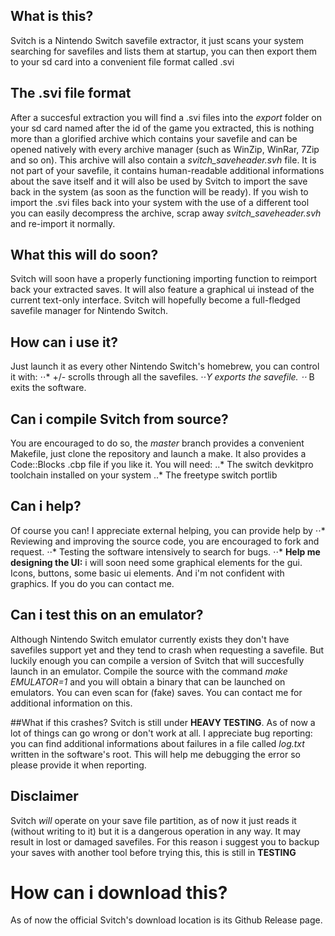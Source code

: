 ## What is this?
Svitch is a Nintendo Switch savefile extractor, it just scans your system searching for savefiles and lists them at startup, you can then export them to your sd card into a convenient file format called .svi

## The .svi file format
After a succesful extraction you will find a .svi files into the *export* folder on your sd card named after the id of the game you extracted, this is nothing more than a glorified archive which contains your savefile and can be opened natively with every archive manager (such as WinZip, WinRar, 7Zip and so on).
This archive will also contain a *svitch_saveheader.svh* file. It is not part of your savefile, it contains human-readable additional informations about the save itself and it will also be used by Svitch to import the save back in the system (as soon as the function will be ready).
If you wish to import the .svi files back into your system with the use of a different tool you can easily decompress the archive, scrap away *svitch_saveheader.svh* and re-import it normally.

## What this will do soon?
Svitch will soon have a properly functioning importing function to reimport back your extracted saves. It will also feature a graphical ui instead of the current text-only interface. Svitch will hopefully become a full-fledged savefile manager for Nintendo Switch.

## How can i use it?
Just launch it as every other Nintendo Switch's homebrew, you can control it with:
⋅⋅* +/- scrolls through all the savefiles.
⋅⋅*Y exports the savefile.
⋅⋅* B exits the software.

## Can i compile Svitch from source?
You are encouraged to do so, the *master* branch provides a convenient Makefile, just clone the repository and launch a make. It also provides a Code::Blocks .cbp file if you like it. You will need:
..* The switch devkitpro toolchain installed on your system
..* The freetype switch portlib

## Can i help?
Of course you can! I appreciate external helping, you can provide help by
⋅⋅* Reviewing and improving the source code, you are encouraged to fork and request.
⋅⋅* Testing the software intensively to search for bugs.
⋅⋅* **Help me designing the UI:** i will soon need some graphical elements for the gui. Icons, buttons, some basic ui elements. And i'm not confident with graphics. If you do you can contact me.

## Can i test this on an emulator?
Although Nintendo Switch emulator currently exists they don't have savefiles support yet and they tend to crash when requesting a savefile. But luckily enough you can compile a version of Svitch that will succesfully launch in an emulator.
Compile the source with the command *make EMULATOR=1* and you will obtain a binary that can be launched on emulators. You can even scan for (fake) saves. You can contact me for additional information on this. 

##What if this crashes?
Svitch is still under **HEAVY TESTING**. As of now a lot of things can go wrong or don't work at all. I appreciate bug reporting: you can find additional informations about failures in a file called *log.txt* written in the software's root. This will help me debugging the error so please provide it when reporting.

## Disclaimer
Svitch *will* operate on your save file partition, as of now it just reads it (without writing to it) but it is a dangerous operation in any way. It may result in lost or damaged savefiles. For this reason i suggest you to backup your saves with another tool before trying this, this is still in **TESTING** 

# How can i download this?
As of now the official Svitch's download location is its Github Release page.